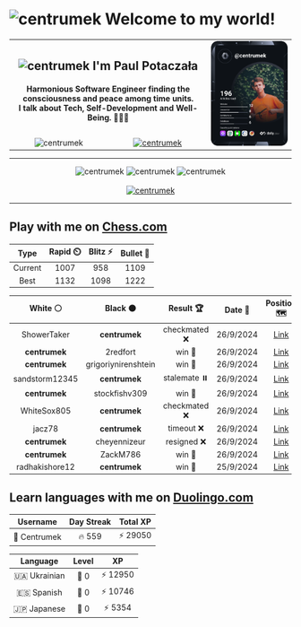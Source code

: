 <h1>
  <img
    src="https://emojis.slackmojis.com/emojis/images/1531849430/4246/blob-sunglasses.gif"
    width="30"
    alt="centrumek"
  />
  Welcome to my world!
</h1>

<table>
  <tbody>
    <tr>
      <td align="center" width="70%" colspan="2">
        <h2>
          <img
            src="https://raw.githubusercontent.com/MartinHeinz/MartinHeinz/master/wave.gif"
            width="30px"
            alt="centrumek"
          />
          I'm Paul Potaczała
        </h2>
        <h4>
          Harmonious Software Engineer finding the consciousness and peace among time units.
          <br/>
          I talk about Tech, Self-Development and Well-Being. 🌿🧘🚀
        </h4>
      </td>
      <td width="30%" rowspan="2">
        <a href="https://app.daily.dev/centrumek">
          <img
            src="./devcard.svg"
            alt="centrumek"
          />
        </a>
      </td>
    </tr>
    <tr align="center">
      <td>
        <img
          src="https://komarev.com/ghpvc/?username=centrumek&label=visitors&color=0e75b6&style=flat"
          alt="centrumek"
        >
      </td>
      <td>
        <a href="https://stackoverflow.com/users/14496012/centrumek">
          <img
            src="https://stackoverflow.com/users/flair/14496012.png?theme=dark"
            alt="centrumek"
          >
        </a>
      </td>
    </tr>
  </tbody>
</table>

---
<div align="center">
  <img 
    src="https://github-readme-stats.vercel.app/api?username=centrumek&show_icons=true&count_private=true&theme=dark&hide_border=true&hide=issues,contribs&bg_color=00000000"
    alt="centrumek"
  />
  <img
    src="https://github-readme-stats.vercel.app/api/top-langs/?username=centrumek&layout=compact&hide_border=true&theme=dark&bg_color=00000000&langs_count=6&exclude_repo=air-statistic-app"
    alt="centrumek"
  />
  <img 
    src="https://github-readme-streak-stats.herokuapp.com?user=centrumek&theme=dark&hide_border=true&background=FFFFFF00"
    alt="centrumek"
  />
  <br/>
  <br/>
  <a href="https://www.buymeacoffee.com/centrumek">
    <img
      src="https://cdn.buymeacoffee.com/buttons/v2/default-orange.png"
      height="50"
      width="210"
      alt="centrumek"
    />
  </a>
</div>

---

## Play with me on [Chess.com](https://www.chess.com/member/centrumek)

<div align="center">
<!--START_SECTION:chessStats-->
<!-- Automatically generated with https://github.com/Balastrong/chess-stats-action -->

| Type | Rapid ⏲️ | Blitz ⚡ | Bullet 🔫 |
|:---:|:---:|:---:|:---:|
| Current | 1007 | 958 | 1109 |
| Best | 1132 | 1098 | 1222 |

| White ⚪ | Black ⚫ | Result 🏆 | Date 📅 | Position 🗺️ | Type 🕕 |
|:---:|:---:|:---:|:---:|:---:|:---:|
| ShowerTaker | **centrumek** | checkmated ❌ | 26/9/2024 | <a href="http://www.ee.unb.ca/cgi-bin/tervo/fen.pl?select=5rk1/6Q1/4p3/3pP1nN/3P4/2P1bN1P/2B3PK/8 b - -">Link</a> | Bullet |
| **centrumek** | 2redfort | win 🥇 | 26/9/2024 | <a href="http://www.ee.unb.ca/cgi-bin/tervo/fen.pl?select=8/1p4Rp/1p3k1P/4p3/2Bq1p2/5P2/bPK5/6R1 b - -">Link</a> | Bullet |
| **centrumek** | grigoriynirenshtein | win 🥇 | 26/9/2024 | <a href="http://www.ee.unb.ca/cgi-bin/tervo/fen.pl?select=r7/2p5/P5p1/3kPp1p/3B1P1P/R7/P1K5/8 b - -">Link</a> | Bullet |
| sandstorm12345 | **centrumek** | stalemate ⏸️ | 26/9/2024 | <a href="http://www.ee.unb.ca/cgi-bin/tervo/fen.pl?select=8/2P5/4B1k1/5p2/p2BpPp1/P3P1P1/6KR/8 b - -">Link</a> | Bullet |
| **centrumek** | stockfishv309 | win 🥇 | 26/9/2024 | <a href="http://www.ee.unb.ca/cgi-bin/tervo/fen.pl?select=3Rb1k1/p5pp/2B2p2/7P/2p2NP1/1P6/P4R2/6K1 b - -">Link</a> | Bullet |
| WhiteSox805 | **centrumek** | checkmated ❌ | 26/9/2024 | <a href="http://www.ee.unb.ca/cgi-bin/tervo/fen.pl?select=8/k1P2pp1/4p3/7p/1R2p3/6P1/5P1P/R5K1 b - -">Link</a> | Bullet |
| jacz78 | **centrumek** | timeout ❌ | 26/9/2024 | <a href="http://www.ee.unb.ca/cgi-bin/tervo/fen.pl?select=2kr4/8/1p6/pPn3R1/P2pP2P/5b2/2PK4/5R2 b - -">Link</a> | Bullet |
| **centrumek** | cheyennizeur | resigned ❌ | 26/9/2024 | <a href="http://www.ee.unb.ca/cgi-bin/tervo/fen.pl?select=8/pp3kpp/8/2p5/4b3/1P5P/3r4/6K1 w - -">Link</a> | Bullet |
| **centrumek** | ZackM786 | win 🥇 | 26/9/2024 | <a href="http://www.ee.unb.ca/cgi-bin/tervo/fen.pl?select=8/1R2p3/2k5/8/2PpPBp1/2nP2P1/PR6/4K3 b - -">Link</a> | Bullet |
| radhakishore12 | **centrumek** | win 🥇 | 25/9/2024 | <a href="http://www.ee.unb.ca/cgi-bin/tervo/fen.pl?select=8/8/1p6/pB4k1/P2b2P1/8/2p1K3/8 w - -">Link</a> | Bullet |

<!--END_SECTION:chessStats-->
</div>

## Learn languages with me on [Duolingo.com](https://www.duolingo.com/profile/Centrumek)

<div align="center">
<!--START_SECTION:duolingoStats-->
<!-- Automatically generated with https://github.com/centrumek/duolingo-readme-stats-->

| Username | Day Streak | Total XP |
|:---:|:---:|:---:|
| 👤 Centrumek | 🔥 559 | ⚡ 29050 |

| Language | Level | XP |
|:---:|:---:|:---:|
| 🇺🇦 Ukrainian | 👑 0 | ⚡ 12950 |
| 🇪🇸 Spanish | 👑 0 | ⚡ 10746 |
| 🇯🇵 Japanese | 👑 0 | ⚡ 5354 |

<!--END_SECTION:duolingoStats-->
</div>
<!--
**centrumek/centrumek** is a ✨ _special_ ✨ repository because its `README.md` (this file) appears on your GitHub profile.

Here are some ideas to get you started:

- 🔭 I’m currently working on ...
- 🌱 I’m currently learning ...
- 👯 I’m looking to collaborate on ...
- 🤔 I’m looking for help with ...
- 💬 Ask me about ...
- 📫 How to reach me: ...
- 😄 Pronouns: ...
- ⚡ Fun fact: ...
-->
